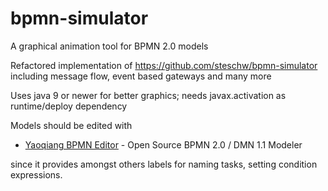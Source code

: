 # bpmn-simulator
A graphical animation tool for BPMN 2.0 models

Refactored implementation of https://github.com/steschw/bpmn-simulator including message flow, event based gateways and many more

Uses java 9 or newer for better graphics; needs javax.activation as runtime/deploy dependency

Models should be edited with 

* [Yaoqiang BPMN Editor](https://sourceforge.net/projects/bpmn/) - Open Source BPMN 2.0 / DMN 1.1 Modeler

since it provides amongst others labels for naming tasks, setting condition expressions.